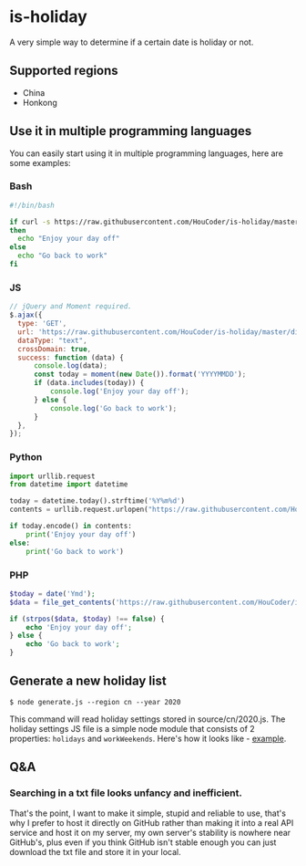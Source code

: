 # is-holiday

A very simple way to determine if a certain date is holiday or not.

## Supported regions

- China
- Honkong

## Use it in multiple programming languages

You can easily start using it in multiple programming languages, here are some examples:

### Bash

```bash
#!/bin/bash

if curl -s https://raw.githubusercontent.com/HouCoder/is-holiday/master/dist/cn/2020.txt | grep -q `date '+%Y%m%d'`
then
  echo "Enjoy your day off"
else
  echo "Go back to work"
fi
```

### JS

```js
// jQuery and Moment required.
$.ajax({
  type: 'GET',
  url: 'https://raw.githubusercontent.com/HouCoder/is-holiday/master/dist/cn/2020.txt',
  dataType: "text",
  crossDomain: true,
  success: function (data) {
      console.log(data);
      const today = moment(new Date()).format('YYYYMMDD');
      if (data.includes(today)) {
          console.log('Enjoy your day off');
      } else {
          console.log('Go back to work');
      }
  },
});
```

### Python

```python
import urllib.request
from datetime import datetime

today = datetime.today().strftime('%Y%m%d')
contents = urllib.request.urlopen("https://raw.githubusercontent.com/HouCoder/is-holiday/master/dist/cn/2020.txt").read()

if today.encode() in contents:
    print('Enjoy your day off')
else:
    print('Go back to work')
```

### PHP

```php
$today = date('Ymd');
$data = file_get_contents('https://raw.githubusercontent.com/HouCoder/is-holiday/master/dist/cn/2020.txt');

if (strpos($data, $today) !== false) {
    echo 'Enjoy your day off';
} else {
    echo 'Go back to work';
}
```

## Generate a new holiday list

```shell
$ node generate.js --region cn --year 2020
```

This command will read holiday settings stored in source/cn/2020.js. The holiday settings JS file is a simple node module that consists of 2 properties: `holidays` and `workWeekends`. Here's how it looks like - [example](./source/cn/2020.js).

## Q&A

### Searching in a txt file looks unfancy and inefficient.

That's the point, I want to make it simple, stupid and reliable to use, that's why I prefer to host it directly on GitHub rather than making it into a real API service and host it on my server, my own server's stability is nowhere near GitHub's, plus even if you think GitHub isn't stable enough you can just download the txt file and store it in your local.
